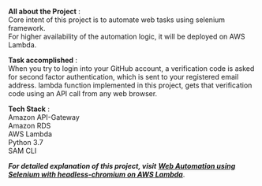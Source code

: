 **All about the Project** :    
Core intent of this project is to automate web tasks using selenium framework.    
For higher availability of the automation logic, it will be deployed on AWS Lambda. 
    
    
**Task accomplished** :    
When you try to login into your GitHub account, a verification code is asked for second factor authentication, which is sent to your registered email address. 
lambda function implemented in this project, gets that verification code using an API call from any web browser.

**Tech Stack** :     
Amazon API-Gateway    
Amazon RDS     
AWS Lambda    
Python 3.7   
SAM CLI    
   
***For detailed explanation of this project, visit*** [***Web Automation using Selenium with headless-chromium on AWS Lambda***](https://imranali.hashnode.dev/web-automation-using-selenium-with-headless-chromium-on-aws-lambda).


